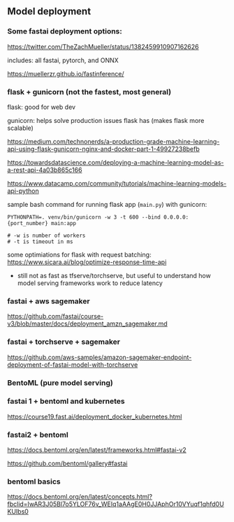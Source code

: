 ## Model deployment

### Some fastai deployment options:
https://twitter.com/TheZachMueller/status/1382459910907162626

includes: all fastai, pytorch, and ONNX

https://muellerzr.github.io/fastinference/


### flask + gunicorn (not the fastest, most general)

flask: good for web dev

gunicorn: helps solve production issues flask has (makes flask more scalable)

https://medium.com/technonerds/a-production-grade-machine-learning-api-using-flask-gunicorn-nginx-and-docker-part-1-49927238befb

https://towardsdatascience.com/deploying-a-machine-learning-model-as-a-rest-api-4a03b865c166

https://www.datacamp.com/community/tutorials/machine-learning-models-api-python

sample bash command for running flask app (`main.py`) with gunicorn:
```
PYTHONPATH=. venv/bin/gunicorn -w 3 -t 600 --bind 0.0.0.0:{port_number} main:app

# -w is number of workers
# -t is timeout in ms
```
some optimiations for flask with request batching: https://www.sicara.ai/blog/optimize-response-time-api
- still not as fast as tfserve/torchserve, but useful to understand how model serving frameworks work to reduce latency 

### fastai + aws sagemaker 
https://github.com/fastai/course-v3/blob/master/docs/deployment_amzn_sagemaker.md

### fastai + torchserve + sagemaker
https://github.com/aws-samples/amazon-sagemaker-endpoint-deployment-of-fastai-model-with-torchserve

### BentoML (pure model serving)

### fastai 1 + bentoml and kubernetes
https://course19.fast.ai/deployment_docker_kubernetes.html

### fastai2 + bentoml
https://docs.bentoml.org/en/latest/frameworks.html#fastai-v2

https://github.com/bentoml/gallery#fastai

### bentoml basics
https://docs.bentoml.org/en/latest/concepts.html?fbclid=IwAR3J05Bl7o5YLOF76v_WEIq1aAAgE0H0JJAphOr10VYuqf1qhfd0UKUIbs0
